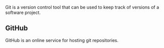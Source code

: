 Git is a version control tool that can be used to keep track of versions of a software project.

## GitHub

GitHub is an online service for hosting git repositories.
